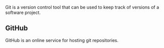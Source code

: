 Git is a version control tool that can be used to keep track of versions of a software project.

## GitHub

GitHub is an online service for hosting git repositories.
